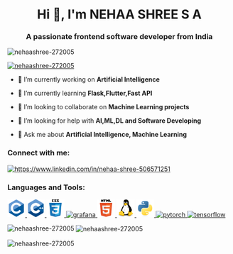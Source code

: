 <h1 align="center">Hi 👋, I'm NEHAA SHREE S A</h1>
<h3 align="center">A passionate frontend software developer from India</h3>

<p align="left"> <img src="https://komarev.com/ghpvc/?username=nehaashree-272005&label=Profile%20views&color=0e75b6&style=flat" alt="nehaashree-272005" /> </p>

<p align="left"> <a href="https://github.com/ryo-ma/github-profile-trophy"><img src="https://github-profile-trophy.vercel.app/?username=nehaashree-272005" alt="nehaashree-272005" /></a> </p>

- 🔭 I’m currently working on **Artificial Intelligence**

- 🌱 I’m currently learning **Flask,Flutter,Fast API**

- 👯 I’m looking to collaborate on **Machine Learning projects**

- 🤝 I’m looking for help with **AI,ML,DL and Software Developing**

- 💬 Ask me about **Artificial Intelligence, Machine Learning**

<h3 align="left">Connect with me:</h3>
<p align="left">
<a href="https://linkedin.com/in/https://www.linkedin.com/in/nehaa-shree-506571251" target="blank"><img align="center" src="https://raw.githubusercontent.com/rahuldkjain/github-profile-readme-generator/master/src/images/icons/Social/linked-in-alt.svg" alt="https://www.linkedin.com/in/nehaa-shree-506571251" height="30" width="40" /></a>
</p>

<h3 align="left">Languages and Tools:</h3>
<p align="left"> <a href="https://www.cprogramming.com/" target="_blank" rel="noreferrer"> <img src="https://raw.githubusercontent.com/devicons/devicon/master/icons/c/c-original.svg" alt="c" width="40" height="40"/> </a> <a href="https://www.w3schools.com/cpp/" target="_blank" rel="noreferrer"> <img src="https://raw.githubusercontent.com/devicons/devicon/master/icons/cplusplus/cplusplus-original.svg" alt="cplusplus" width="40" height="40"/> </a> <a href="https://www.w3schools.com/css/" target="_blank" rel="noreferrer"> <img src="https://raw.githubusercontent.com/devicons/devicon/master/icons/css3/css3-original-wordmark.svg" alt="css3" width="40" height="40"/> </a> <a href="https://grafana.com" target="_blank" rel="noreferrer"> <img src="https://www.vectorlogo.zone/logos/grafana/grafana-icon.svg" alt="grafana" width="40" height="40"/> </a> <a href="https://www.w3.org/html/" target="_blank" rel="noreferrer"> <img src="https://raw.githubusercontent.com/devicons/devicon/master/icons/html5/html5-original-wordmark.svg" alt="html5" width="40" height="40"/> </a> <a href="https://www.linux.org/" target="_blank" rel="noreferrer"> <img src="https://raw.githubusercontent.com/devicons/devicon/master/icons/linux/linux-original.svg" alt="linux" width="40" height="40"/> </a> <a href="https://www.python.org" target="_blank" rel="noreferrer"> <img src="https://raw.githubusercontent.com/devicons/devicon/master/icons/python/python-original.svg" alt="python" width="40" height="40"/> </a> <a href="https://pytorch.org/" target="_blank" rel="noreferrer"> <img src="https://www.vectorlogo.zone/logos/pytorch/pytorch-icon.svg" alt="pytorch" width="40" height="40"/> </a> <a href="https://www.tensorflow.org" target="_blank" rel="noreferrer"> <img src="https://www.vectorlogo.zone/logos/tensorflow/tensorflow-icon.svg" alt="tensorflow" width="40" height="40"/> </a> </p>

<p><img align="left" src="https://github-readme-stats.vercel.app/api/top-langs?username=nehaashree-272005&show_icons=true&locale=en&layout=compact" alt="nehaashree-272005" /></p>

<p>&nbsp;<img align="center" src="https://github-readme-stats.vercel.app/api?username=nehaashree-272005&show_icons=true&locale=en" alt="nehaashree-272005" /></p>

<p><img align="center" src="https://github-readme-streak-stats.herokuapp.com/?user=nehaashree-272005&" alt="nehaashree-272005" /></p>
